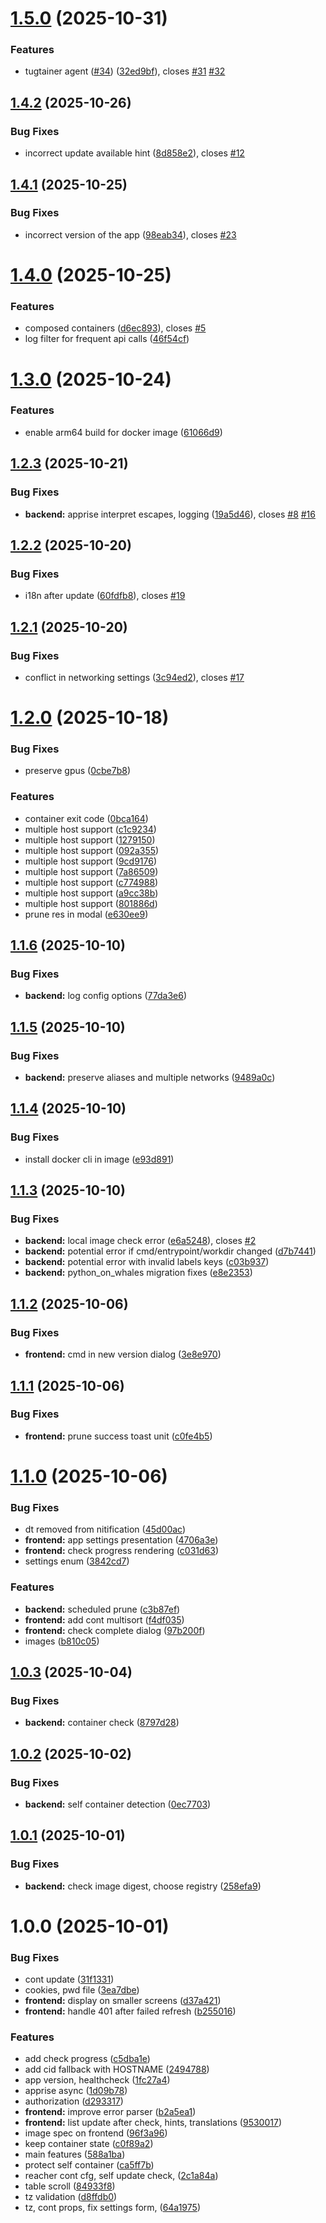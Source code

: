 # [1.5.0](https://github.com/Quenary/tugtainer/compare/v1.4.2...v1.5.0) (2025-10-31)


### Features

* tugtainer agent ([#34](https://github.com/Quenary/tugtainer/issues/34)) ([32ed9bf](https://github.com/Quenary/tugtainer/commit/32ed9bffee440e24fd631d3c32faf189941c05fe)), closes [#31](https://github.com/Quenary/tugtainer/issues/31) [#32](https://github.com/Quenary/tugtainer/issues/32)

## [1.4.2](https://github.com/Quenary/tugtainer/compare/v1.4.1...v1.4.2) (2025-10-26)


### Bug Fixes

* incorrect update available hint ([8d858e2](https://github.com/Quenary/tugtainer/commit/8d858e2a5c620edd822a3ee843061dd03df4f29b)), closes [#12](https://github.com/Quenary/tugtainer/issues/12)

## [1.4.1](https://github.com/Quenary/tugtainer/compare/v1.4.0...v1.4.1) (2025-10-25)


### Bug Fixes

* incorrect version of the app ([98eab34](https://github.com/Quenary/tugtainer/commit/98eab348f67e62e42325c36fa40f940beff1fb18)), closes [#23](https://github.com/Quenary/tugtainer/issues/23)

# [1.4.0](https://github.com/Quenary/tugtainer/compare/v1.3.0...v1.4.0) (2025-10-25)


### Features

* composed containers ([d6ec893](https://github.com/Quenary/tugtainer/commit/d6ec893c9e1c6013af8deb2cac990569306f930f)), closes [#5](https://github.com/Quenary/tugtainer/issues/5)
* log filter for frequent api calls ([46f54cf](https://github.com/Quenary/tugtainer/commit/46f54cf3e6d825c30801459e59da1c1a20683a56))

# [1.3.0](https://github.com/Quenary/tugtainer/compare/v1.2.3...v1.3.0) (2025-10-24)


### Features

* enable arm64 build for docker image ([61066d9](https://github.com/Quenary/tugtainer/commit/61066d991d15867f0791876001c990d26f479674))

## [1.2.3](https://github.com/Quenary/tugtainer/compare/v1.2.2...v1.2.3) (2025-10-21)


### Bug Fixes

* **backend:** apprise interpret escapes, logging ([19a5d46](https://github.com/Quenary/tugtainer/commit/19a5d46b06ea8f0b114a44a5439c078314752c7c)), closes [#8](https://github.com/Quenary/tugtainer/issues/8) [#16](https://github.com/Quenary/tugtainer/issues/16)

## [1.2.2](https://github.com/Quenary/tugtainer/compare/v1.2.1...v1.2.2) (2025-10-20)


### Bug Fixes

* i18n after update ([60fdfb8](https://github.com/Quenary/tugtainer/commit/60fdfb83280641181ff88f13f26088bfbcf0fc4d)), closes [#19](https://github.com/Quenary/tugtainer/issues/19)

## [1.2.1](https://github.com/Quenary/tugtainer/compare/v1.2.0...v1.2.1) (2025-10-20)


### Bug Fixes

* conflict in networking settings ([3c94ed2](https://github.com/Quenary/tugtainer/commit/3c94ed2de5728f8034cc7e8bfef2e20b425124df)), closes [#17](https://github.com/Quenary/tugtainer/issues/17)

# [1.2.0](https://github.com/Quenary/tugtainer/compare/v1.1.6...v1.2.0) (2025-10-18)


### Bug Fixes

* preserve gpus ([0cbe7b8](https://github.com/Quenary/tugtainer/commit/0cbe7b855b1ddc82e671ddb34637dea7a7eedfe3))


### Features

* container exit code ([0bca164](https://github.com/Quenary/tugtainer/commit/0bca1642d5d88830238cdfb70c07348058e76884))
* multiple host support ([c1c9234](https://github.com/Quenary/tugtainer/commit/c1c923434190a2f2918ad84edd17507a20c64732))
* multiple host support ([1279150](https://github.com/Quenary/tugtainer/commit/12791509d8c6bbf91af3f469a22bfaf94358f6b8))
* multiple host support ([092a355](https://github.com/Quenary/tugtainer/commit/092a35538734ce51c14b02ef437cf40acb25ac25))
* multiple host support ([9cd9176](https://github.com/Quenary/tugtainer/commit/9cd91766eb787551c718fb24fcd89d9a6d0cde14))
* multiple host support ([7a86509](https://github.com/Quenary/tugtainer/commit/7a86509652362bc38345257a6210505d621707f7))
* multiple host support ([c774988](https://github.com/Quenary/tugtainer/commit/c7749881532d2b75db782fec88b452d7eca723cf))
* multiple host support ([a9cc38b](https://github.com/Quenary/tugtainer/commit/a9cc38ba237ef0a4f48901f4914d6cb1cb6c0d6a))
* multiple host support ([801886d](https://github.com/Quenary/tugtainer/commit/801886df3d7d5e8912fbdb56c6ca0b2f7f2afaad))
* prune res in modal ([e630ee9](https://github.com/Quenary/tugtainer/commit/e630ee96180cc759531cd154e780f9442e3b3019))

## [1.1.6](https://github.com/Quenary/tugtainer/compare/v1.1.5...v1.1.6) (2025-10-10)


### Bug Fixes

* **backend:** log config options ([77da3e6](https://github.com/Quenary/tugtainer/commit/77da3e6c5e77284ac601a9ede68b0a1e633b0102))

## [1.1.5](https://github.com/Quenary/tugtainer/compare/v1.1.4...v1.1.5) (2025-10-10)


### Bug Fixes

* **backend:** preserve aliases and multiple networks ([9489a0c](https://github.com/Quenary/tugtainer/commit/9489a0c7ff36a67f6061c5b5e04b56dfd916bae0))

## [1.1.4](https://github.com/Quenary/tugtainer/compare/v1.1.3...v1.1.4) (2025-10-10)


### Bug Fixes

* install docker cli in image ([e93d891](https://github.com/Quenary/tugtainer/commit/e93d89121c3b0d1a24d471da1dbcae11c680250e))

## [1.1.3](https://github.com/Quenary/tugtainer/compare/v1.1.2...v1.1.3) (2025-10-10)


### Bug Fixes

* **backend:** local image check error ([e6a5248](https://github.com/Quenary/tugtainer/commit/e6a5248de357870ab90f299253f4978cb8d427c0)), closes [#2](https://github.com/Quenary/tugtainer/issues/2)
* **backend:** potential error if cmd/entrypoint/workdir changed ([d7b7441](https://github.com/Quenary/tugtainer/commit/d7b7441083f34aaa78d2301be00de2469b09bd40))
* **backend:** potential error with invalid labels keys ([c03b937](https://github.com/Quenary/tugtainer/commit/c03b9373880b7f58783f5192fa6a4a7356d8c177))
* **backend:** python_on_whales migration fixes ([e8e2353](https://github.com/Quenary/tugtainer/commit/e8e23532f7bbe4ec780666b015bdbb74d857b301))

## [1.1.2](https://github.com/Quenary/tugtainer/compare/v1.1.1...v1.1.2) (2025-10-06)


### Bug Fixes

* **frontend:** cmd in new version dialog ([3e8e970](https://github.com/Quenary/tugtainer/commit/3e8e970f9b50641da32591c85a0dbca4b6212bf1))

## [1.1.1](https://github.com/Quenary/tugtainer/compare/v1.1.0...v1.1.1) (2025-10-06)


### Bug Fixes

* **frontend:** prune success toast unit ([c0fe4b5](https://github.com/Quenary/tugtainer/commit/c0fe4b549c2991da341a628f90b300a3ce0017fb))

# [1.1.0](https://github.com/Quenary/tugtainer/compare/v1.0.3...v1.1.0) (2025-10-06)


### Bug Fixes

* dt removed from nitification ([45d00ac](https://github.com/Quenary/tugtainer/commit/45d00ace971f8988108b3c966220d0e53c5f1af4))
* **frontend:** app settings presentation ([4706a3e](https://github.com/Quenary/tugtainer/commit/4706a3e2e88a9240611aa6af79c74a50b063db72))
* **frontend:** check progress rendering ([c031d63](https://github.com/Quenary/tugtainer/commit/c031d63db62066bb79334413877d92b02229fc1d))
* settings enum ([3842cd7](https://github.com/Quenary/tugtainer/commit/3842cd714ff998777ddc8913824aec70ec0e10a2))


### Features

* **backend:** scheduled prune ([c3b87ef](https://github.com/Quenary/tugtainer/commit/c3b87ef4ff48f043a2e496f3728f6795f3279c65))
* **frontend:** add cont multisort ([f4df035](https://github.com/Quenary/tugtainer/commit/f4df035bb52a21056564a274612522b1a3acdf43))
* **frontend:** check complete dialog ([97b200f](https://github.com/Quenary/tugtainer/commit/97b200f719171295d5ee3266e57fa53f10f14a9d))
* images ([b810c05](https://github.com/Quenary/tugtainer/commit/b810c052be4539a3accd1f7c5f412bd1736daef8))

## [1.0.3](https://github.com/Quenary/tugtainer/compare/v1.0.2...v1.0.3) (2025-10-04)


### Bug Fixes

* **backend:** container check ([8797d28](https://github.com/Quenary/tugtainer/commit/8797d28f593e3bde2e83febddbf71397653be5e1))

## [1.0.2](https://github.com/Quenary/tugtainer/compare/v1.0.1...v1.0.2) (2025-10-02)


### Bug Fixes

* **backend:** self container detection ([0ec7703](https://github.com/Quenary/tugtainer/commit/0ec77034238d66c0a12feef00dff7da681e78026))

## [1.0.1](https://github.com/Quenary/tugtainer/compare/v1.0.0...v1.0.1) (2025-10-01)


### Bug Fixes

* **backend:** check image digest, choose registry ([258efa9](https://github.com/Quenary/tugtainer/commit/258efa98e20a83204211db0a8c2f494acb8a0c78))

# 1.0.0 (2025-10-01)


### Bug Fixes

* cont update ([31f1331](https://github.com/Quenary/tugtainer/commit/31f133106b1eeddf3e5d89cf7c6b482f62505150))
* cookies, pwd file ([3ea7dbe](https://github.com/Quenary/tugtainer/commit/3ea7dbefcc9daf4e286072df14c602b1052599bb))
* **frontend:** display on smaller screens ([d37a421](https://github.com/Quenary/tugtainer/commit/d37a42173937e3a067b1e07b1edee0d1cdabc648))
* **frontend:** handle 401 after failed refresh ([b255016](https://github.com/Quenary/tugtainer/commit/b2550165cfa7eef7ed2c8521a0e7e85ec436f1c4))


### Features

* add check progress ([c5dba1e](https://github.com/Quenary/tugtainer/commit/c5dba1e4fa119a25ce66664317f522a449faef55))
* add cid fallback with HOSTNAME ([2494788](https://github.com/Quenary/tugtainer/commit/2494788aaa3dbc65e248e335d6632fb72b733c9c))
* app version, healthcheck ([1fc27a4](https://github.com/Quenary/tugtainer/commit/1fc27a4a9ca4cea8b671ba2a1f1a0988b4acf95d))
* apprise async ([1d09b78](https://github.com/Quenary/tugtainer/commit/1d09b78150aeaf82121ff998818f405d7033d52a))
* authorization ([d293317](https://github.com/Quenary/tugtainer/commit/d293317f7952e66fce2f3b78069085f8de67590d))
* **frontend:** improve error parser ([b2a5ea1](https://github.com/Quenary/tugtainer/commit/b2a5ea10feec0d7c826e0473ea7e93fe6753301d))
* **frontend:** list update after check, hints, translations ([9530017](https://github.com/Quenary/tugtainer/commit/953001793ffea7e358353866bd84bd881510360d))
* image spec on frontend ([96f3a96](https://github.com/Quenary/tugtainer/commit/96f3a9679c455e13ce223ac1b2c09ee183a25adb))
* keep container state ([c0f89a2](https://github.com/Quenary/tugtainer/commit/c0f89a20084bba0eea116bb8a7965f2bf0c27b6a))
* main features ([588a1ba](https://github.com/Quenary/tugtainer/commit/588a1bad127327e29dc4351863189188a6bcb8eb))
* protect self container ([ca5ff7b](https://github.com/Quenary/tugtainer/commit/ca5ff7b6744b377583e78714721f1992d579ae90))
* reacher cont cfg, self update check, ([2c1a84a](https://github.com/Quenary/tugtainer/commit/2c1a84a040e82fe3d2a0593503f58d2d6dbc498a))
* table scroll ([84933f8](https://github.com/Quenary/tugtainer/commit/84933f83be5740088f1e58ffaedc8ec40e81e817))
* tz validation ([d8ffdb0](https://github.com/Quenary/tugtainer/commit/d8ffdb0470f08d2b288bb3ba358da2ab9928e937))
* tz, cont props, fix settings form, ([64a1975](https://github.com/Quenary/tugtainer/commit/64a19754870fedfe11884d7fd3d68c32412d3420))
